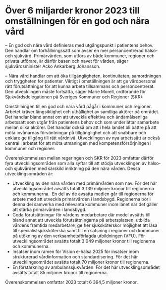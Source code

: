 # Över 6 miljarder kronor 2023 till omställningen för en god och nära vård

– En god och nära vård definieras med utgångspunkt i patientens behov. Den handlar om förhållningssätt som avser en mer personcentrerad hälso\- och sjukvård. Primärvården, som utförs av både kommuner, regioner och privata utförare, är därför basen och navet för vården, säger sjukvårdsminister Acko Ankarberg Johansson.

­– Nära vård handlar om att öka tillgängligheten, kontinuiteten, samordningen och tryggheten för patienter. Viktigt i omställningen är att ge vårdpersonal rätt förutsättningar för att kunna arbeta tillsammans och personcentrerat. Den utvecklingen måste fortsätta, säger Marie Morell, ordförande för Sjukvårdsdelegationen på Sveriges Kommuner och Regioner (SKR)

Omställningen till en god och nära vård pågår i kommuner och regioner. Arbetet kräver långsiktighet och uthållighet av samtliga aktörer på området. Det handlar bland annat om att utveckla effektiva och ändamålsenliga arbetssätt som utgår från patientens behov och som underlättar samarbete mellan olika aktörer. Det handlar också om att i hela landet bli bättre på att möta invånarnas förväntningar på tillgänglighet och att snabbare och enklare ge tillgång till rätt vårdnivå. Utvecklingen av nya arbetssätt är också central i arbetet för att möta utmaningen med kompetensförsörjningen i kommuner och regioner.

Överenskommelsen mellan regeringen och SKR för 2023 omfattar därför fyra utvecklingsområden som alla syftar till att stödja utvecklingen av hälso\- och sjukvården med särskild inriktning på den nära vården. Dessa utvecklingsområden är:

* Utveckling av den nära vården med primärvården som nav. För det här utvecklingsområdet avsätts totalt 3 139 miljoner kronor till regionerna och kommunerna.  En del av de avsatta medlen går till regionerna för arbete med att utveckla primärvården i landsbygd. Regionerna bör i denna del samverka med relevanta kommuner inom länet när det gäller att stärka primärvården i landsbygd.
* Goda förutsättningar för vårdens medarbetare där medel avsätts till bland annat att utveckla förutsättningarna på arbetsplatsen, utbilda vårdens framtida medarbetare, ge fler sjuksköterskor möjlighet att läsa till specialistsjuksköterska samt till en satsning i regioner och kommuner på utökning av den verksamhetsförlagda utbildningen (VFU). För utvecklingsområdet avsätts totalt 3 049 miljoner kronor till regionerna och kommunerna.
* Insatser inom ramen för Vision e\-hälsa 2025 för insatser inom strukturerad vårdinformation och standardisering. För det här utvecklingsområdet avsätts totalt 70 miljoner kronor till regionerna.
* En förstärkning av ambulanssjukvården. För det här utvecklingsområdet avsätts totalt 85 miljoner kronor till regionerna.

Överenskommelsen omfattar 2023 totalt 6 394,5 miljoner kronor.
